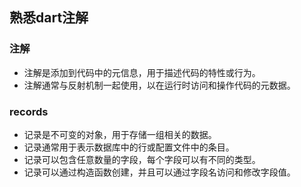 ## 熟悉dart注解

### 注解

- 注解是添加到代码中的元信息，用于描述代码的特性或行为。
- 注解通常与反射机制一起使用，以在运行时访问和操作代码的元数据。

### records

- 记录是不可变的对象，用于存储一组相关的数据。
- 记录通常用于表示数据库中的行或配置文件中的条目。
- 记录可以包含任意数量的字段，每个字段可以有不同的类型。
- 记录可以通过构造函数创建，并且可以通过字段名访问和修改字段值。


